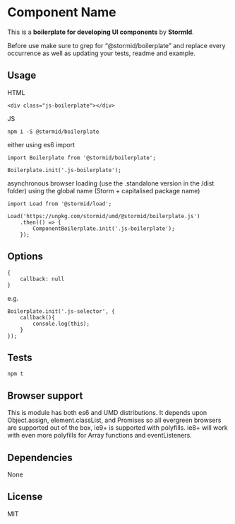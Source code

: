 
# Component Name

This is a **boilerplate for developing UI components** by **StormId**.

Before use make sure to grep for “@stormid/boilerplate” and replace every occurrence as well as updating your tests, readme and example.

## Usage
HTML
```
<div class="js-boilerplate"></div>
```

JS
```
npm i -S @stormid/boilerplate
```
either using es6 import
```
import Boilerplate from '@stormid/boilerplate';

Boilerplate.init('.js-boilerplate');
```
asynchronous browser loading (use the .standalone version in the /dist folder) using the global name (Storm + capitalised package name)
```
import Load from '@stormid/load';

Load('https://unpkg.com/stormid/umd/@stormid/boilerplate.js')
    .then(() => {
        ComponentBoilerplate.init('.js-boilerplate');
    });
```

## Options
```
{
    callback: null
}
```

e.g.
```
Boilerplate.init('.js-selector', {
    callback(){
        console.log(this);
    }
});
```

## Tests
```
npm t
```

## Browser support
This is module has both es6 and UMD distributions. It depends upon Object.assign, element.classList, and Promises so all evergreen browsers are supported out of the box, ie9+ is supported with polyfills. ie8+ will work with even more polyfills for Array functions and eventListeners.

## Dependencies
None

## License
MIT
